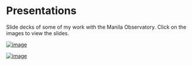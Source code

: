# Presentations
Slide decks of some of my work with the Manila Observatory. Click on the images to view the slides.

[![image](https://github.com/user-attachments/assets/3499024d-69f6-4251-8a16-afd75dcfb8db)](https://github.com/tropicalmentat/presentations/blob/main/SUMMARY%20RESEARCH%20PRESENTATION.pdf)

[![image](https://github.com/user-attachments/assets/fc32ed96-5f08-4846-a21e-7793e55618c7)](https://github.com/tropicalmentat/presentations/blob/main/PYCON_2017_LIGHTNING_TALK.pdf)

